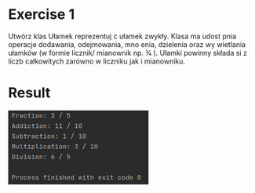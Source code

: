 # Exercise 1
Utwórz klas Ułamek reprezentuj c ułamek zwykły. Klasa ma udost pnia operacje
dodawania, odejmowania, mno enia, dzielenia oraz wy wietlania ułamków (w formie licznik/
mianownik np. 3⁄4 ). Ułamki powinny składa si z liczb całkowitych zarówno w liczniku jak i
mianowniku.

# Result
![Result](./img.png?raw=true)